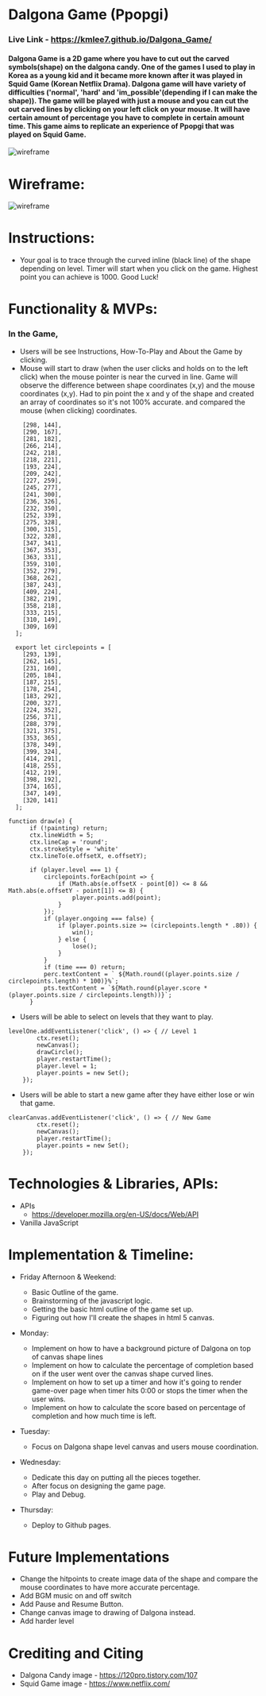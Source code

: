 # Dalgona Game (Ppopgi)
### Live Link - https://kmlee7.github.io/Dalgona_Game/
#### Dalgona Game is a 2D game where you have to cut out the carved symbols(shape) on the dalgona candy. One of the games I used to play in Korea as a young kid and it became more known after it was played in Squid Game (Korean Netflix Drama). Dalgona game will have variety of difficulties ('normal', 'hard' and  'im_possible'(depending if I can make the shape)). The game will be played with just a mouse and you can cut the out carved lines by clicking on your left click on your mouse. It will have certain amount of percentage you have to complete in certain amount time. This game aims to replicate an experience of Ppopgi that was played on Squid Game.

![wireframe](https://i.imgur.com/W8eh7Nk.jpg)

# Wireframe:
![wireframe](https://i.imgur.com/soIuyeG.png)

# Instructions:
* Your goal is to trace through the curved inline (black line) of the shape depending on level. Timer will start when you click on the game. Highest point you can achieve is 1000. Good Luck!



# Functionality & MVPs:
### In the Game,
* Users will be see Instructions, How-To-Play and About the Game by clicking.
* Mouse will start to draw (when the user clicks and holds on to the left click) when the mouse pointer is near the curved in line. Game will observe the difference between shape coordinates (x,y) and the mouse coordinates (x,y). Had to pin point the x and y of the shape and created an array of coordinates so it's not 100% accurate. and compared the mouse (when clicking) coordinates.

```export let starpoints = [
    [298, 144],
    [290, 167],
    [281, 182],
    [266, 214],
    [242, 218],
    [218, 221],
    [193, 224],
    [209, 242],
    [227, 259],
    [245, 277],
    [241, 300],
    [236, 326],
    [232, 350],
    [252, 339],
    [275, 328],
    [300, 315],
    [322, 328],
    [347, 341],
    [367, 353],
    [363, 331],
    [359, 310],
    [352, 279],
    [368, 262],
    [387, 243],
    [409, 224],
    [382, 219],
    [358, 218],
    [333, 215],
    [310, 149],
    [309, 169]
  ];
  
  export let circlepoints = [
    [293, 139],
    [262, 145],
    [231, 160],
    [205, 184],
    [187, 215],
    [178, 254],
    [183, 292],
    [200, 327],
    [224, 352],
    [256, 371],
    [288, 379],
    [321, 375],
    [353, 365],
    [378, 349],
    [399, 324],
    [414, 291],
    [418, 255],
    [412, 219],
    [398, 192],
    [374, 165],
    [347, 149],
    [320, 141]
  ];
  ```
  
  ```
  function draw(e) {
        if (!painting) return;
        ctx.lineWidth = 5;
        ctx.lineCap = 'round';
        ctx.strokeStyle = 'white'
        ctx.lineTo(e.offsetX, e.offsetY);

        if (player.level === 1) {
            circlepoints.forEach(point => {
                if (Math.abs(e.offsetX - point[0]) <= 8 && Math.abs(e.offsetY - point[1]) <= 8) {
                    player.points.add(point);
                }
            });
            if (player.ongoing === false) {
                if (player.points.size >= (circlepoints.length * .80)) {
                    win();
                } else {
                    lose();
                }
            }
            if (time === 0) return; 
            perc.textContent = ` ${Math.round((player.points.size / circlepoints.length) * 100)}%`;
            pts.textContent = `${Math.round(player.score * (player.points.size / circlepoints.length))}`;
        }
```

* Users will be able to select on levels that they want to play.
```
levelOne.addEventListener('click', () => { // Level 1
        ctx.reset();
        newCanvas();
        drawCircle();
        player.restartTime();
        player.level = 1;
        player.points = new Set();
    });
```
* Users will be able to start a new game after they have either lose or win that game.
```
clearCanvas.addEventListener('click', () => { // New Game
        ctx.reset();
        newCanvas();
        player.restartTime();
        player.points = new Set();
    });
```

# Technologies & Libraries, APIs:
* APIs
  * https://developer.mozilla.org/en-US/docs/Web/API
* Vanilla JavaScript

# Implementation & Timeline:
* Friday Afternoon & Weekend:
  * Basic Outline of the game.
  * Brainstorming of the javascript logic.
  * Getting the basic html outline of the game set up.
  * Figuring out how I'll create the shapes in html 5 canvas.

* Monday:
  * Implement on how to have a background picture of Dalgona on top of canvas shape lines
  * Implement on how to calculate the percentage of completion based on if the user went over the canvas shape curved lines.
  * Implement on how to set up a timer and how it's going to render game-over page when timer hits 0:00 or stops the timer when the user wins.
  * Implement on how to calculate the score based on percentage of completion and how much time is left.

* Tuesday:
  * Focus on Dalgona shape level canvas and users mouse coordination.

* Wednesday:
  * Dedicate this day on putting all the pieces together.
  * After focus on designing the game page.
  * Play and Debug.

* Thursday:
  * Deploy to Github pages.


# Future Implementations
* Change the hitpoints to create image data of the shape and compare the mouse coordinates to have more accurate percentage.
* Add BGM music on and off switch
* Add Pause and Resume Button.
* Change canvas image to drawing of Dalgona instead.
* Add harder level

# Crediting and Citing
* Dalgona Candy image - https://120pro.tistory.com/107
* Squid Game image - https://www.netflix.com/
